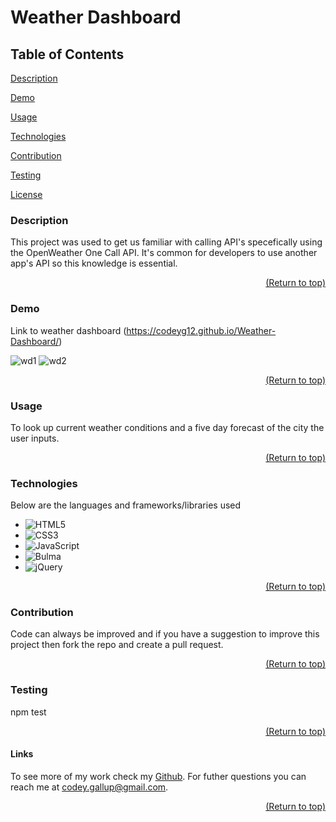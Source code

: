  <a name="readme-top"></a>

  # Weather Dashboard

  ## Table of Contents
  [Description](#description)
  
  [Demo](#demo)

  [Usage](#usage)

  [Technologies](#tech)

  [Contribution](#contribution)

  [Testing](#test)
  
  [License](#license)

  ### Description
  
  This project was used to get us familiar with calling API's specefically using the OpenWeather One Call API. It's common for developers to use another app's API so this knowledge is essential.

  <p align="right"><a href="#readme-top">(Return to top)</a></p>

  ### Demo

 Link to weather dashboard (https://codeyg12.github.io/Weather-Dashboard/)

![wd1](https://user-images.githubusercontent.com/103782398/187039465-ee130959-123b-4e47-a3a5-1824d343dc98.png)
![wd2](https://user-images.githubusercontent.com/103782398/187039480-898c23eb-eb80-4121-9930-5069b0b8bc9a.png)


  <p align="right"><a href="#readme-top">(Return to top)</a></p>

  ### Usage

  To look up current weather conditions and a five day forecast of the city the user inputs.

  <p align="right"><a href="#readme-top">(Return to top)</a></p>

  ### Technologies

  Below are the languages and frameworks/libraries used

  * ![HTML5](https://img.shields.io/badge/html5-%23E34F26.svg?style=for-the-badge&logo=html5&logoColor=white)
  * ![CSS3](https://img.shields.io/badge/css3-%231572B6.svg?style=for-the-badge&logo=css3&logoColor=white)
  * ![JavaScript](https://img.shields.io/badge/javascript-%23323330.svg?style=for-the-badge&logo=javascript&logoColor=%23F7DF1E)
  * ![Bulma](https://img.shields.io/badge/bulma-00D0B1?style=for-the-badge&logo=bulma&logoColor=white)
  * ![jQuery](https://img.shields.io/badge/jquery-%230769AD.svg?style=for-the-badge&logo=jquery&logoColor=white)  

  <p align="right"><a href="#readme-top">(Return to top)</a></p>

  ### Contribution

  Code can always be improved and if you have a suggestion to improve this project then fork the repo and create a pull request.

  <p align="right"><a href="#readme-top">(Return to top)</a></p>

  ### Testing

  npm test

  <p align="right"><a href="#readme-top">(Return to top)</a></p>

  #### Links

  To see more of my work check my [Github](https://github.com/Codeyg12). For futher questions you can reach me at codey.gallup@gmail.com.
  
  <p align="right"><a href="#readme-top">(Return to top)</a></p>
